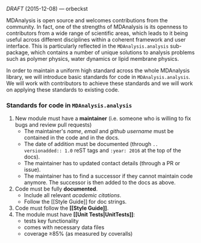 *DRAFT* (2015-12-08) — orbeckst

MDAnalysis is open source and welcomes contributions from the community. In fact, one of the strengths of MDAnalysis is its openness to contributors from a wide range of scientific areas, which leads to it being useful across different disciplines within a coherent framework and user interface. This is particularly reflected in the `MDAnalysis.analysis` sub-package, which contains a number of unique solutions to analysis problems such as polymer physics, water dynamics or lipid membrane physics.

In order to maintain a uniform high standard across the whole MDAnalysis library, we will introduce basic standards for code in `MDAnalysis.analysis`. We will work with contributors to achieve these standards and we will work on applying these standards to existing code.

### Standards for code in `MDAnalysis.analysis` ###

1. New module must have a **maintainer** (i.e. someone who is willing to fix bugs and review pull requests)
   * The maintainer's *name*, *email* and *github username* must be contained in the code and in the docs.
   * The date of addition must be documented (through `.. versionadded:: 1.0` reST tags and `:year: 2016` at the top of the docs).
   * The maintainer has to updated contact details (through a PR or issue).
   * The maintainer has to find a successor if they cannot maintain code anymore. The successor is then added to the docs as above.
2. Code must be fully **documented**.
   * Include all relevant *academic citations*.
   * Follow the [[Style Guide]] for doc strings.
3. Code must follow the **[[Style Guide]]**.
4. The module must have **[[Unit Tests|UnitTests]]**:
   * tests key functionality
   * comes with necessary data files
   * coverage ≥85% (as measured by coveralls)


